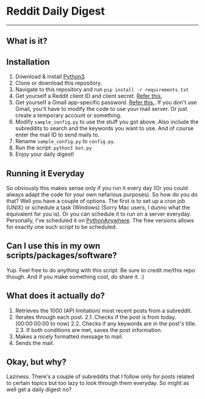 # Reddit Daily Digest

---

## What is it?

## Installation

1. Download & install [Python3](https://www.python.org/downloads/).
2. Clone or download this repository.
3. Navigate to this repository and run `pip install -r requirements.txt`
4. Get yourself a Reddit client ID and client secret. [Refer this.](https://github.com/reddit-archive/reddit/wiki/oauth2-quick-start-example)
5. Get yourself a Gmail app-specific password. [Refer this.](https://support.google.com/accounts/answer/185833?hl=en). If you don't use Gmail, you'll have to modify the code to use your mail server. Or just create a temporary account or something.
6. Modify `sample_config.py` to use the stuff you got above. Also include the subreddits to search and the keywords you want to use. And of course enter the mail ID to send mails to.
7. Rename `sample_config.py` to `config.py`.
8. Run the script: `python3 bot.py`
9. Enjoy your daily digest!

## Running it Everyday

So obviously this makes sense only if you run it every day (Or you could always adapt the code for your own nefarious purposes). So how do you do that? Well you have a couple of options. The first is to set up a cron job (UNIX) or schedule a task (Windows) (Sorry Mac users, I dunno what the equivalent for you is). Or you can schedule it to run on a server everyday. Personally, I've scheduled it on [PythonAnywhere](http://pythonanywhere.com/). The free versions allows for exactly one such script to be scheduled. 

## Can I use this in my own scripts/packages/software?

Yup. Feel free to do anything with this script. Be sure to credit me/this repo though. And if you make something cool, do share it. :)

## What does it actually do?

1. Retrieves the 1000 (API limitation) most recent posts from a subreddit.
2. Iterates through each post.
	2.1. Checks if the post is from today. (00:00:00:00 to now)
	2.2. Checks if any keywords are in the post's title.
	2.3. If both conditions are met, saves the post information.
3. Makes a nicely formatted message to mail.
4. Sends the mail.

## Okay, but why? 

Laziness. There's a couple of subreddits that I follow only for posts related to certain topics but too lazy to look through them everyday. So might as well get a daily digest no? 